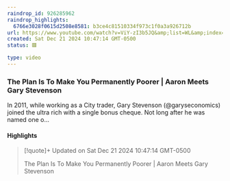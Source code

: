 ```yaml
---
raindrop_id: 926285962
raindrop_highlights:
  6766e3028f0615d2508e8581: b3ce4c81510334f973c1f0a3a926712b
url: https://www.youtube.com/watch?v=ViY-zI3b5JQ&amp;list=WL&amp;index=7&amp;t=285s
created: Sat Dec 21 2024 10:47:14 GMT-0500
status: 🟥

type: video
---
```



### The Plan Is To Make You Permanently Poorer | Aaron Meets Gary Stevenson

In 2011, while working as a City trader, Gary Stevenson (@garyseconomics) joined the ultra rich with a single bonus cheque. Not long after he was named one o...

#### Highlights

> [!quote]+ Updated on Sat Dec 21 2024 10:47:14 GMT-0500
>
> The Plan Is To Make You Permanently Poorer | Aaron Meets Gary Stevenson
